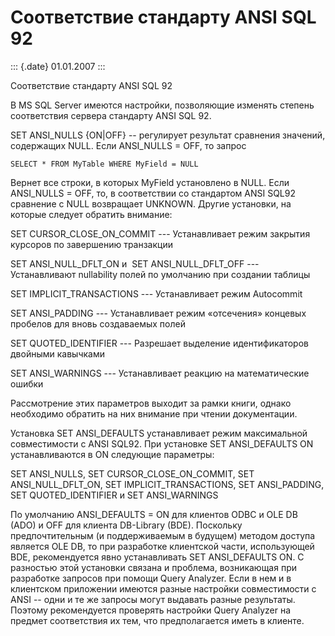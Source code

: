 Соответствие стандарту ANSI SQL 92
==================================

::: {.date}
01.01.2007
:::

Соответствие стандарту ANSI SQL 92

В MS SQL Server имеются настройки, позволяющие изменять степень
соответствия сервера стандарту ANSI SQL 92.

SET ANSI\_NULLS {ON\|OFF} -- регулирует результат сравнения значений,
содержащих NULL. Если ANSI\_NULLS = OFF, то запрос

    SELECT * FROM MyTable WHERE MyField = NULL

Вернет все строки, в которых MyField установлено в NULL. Если
ANSI\_NULLS = OFF, то, в соответствии со стандартом ANSI SQL92 сравнение
с NULL возвращает UNKNOWN. Другие установки, на которые следует обратить
внимание:

SET CURSOR\_CLOSE\_ON\_COMMIT --- Устанавливает режим закрытия курсоров
по завершению транзакции      

SET ANSI\_NULL\_DFLT\_ON и  SET ANSI\_NULL\_DFLT\_OFF --- Устанавливают
nullability полей по умолчанию при создании таблицы      

SET IMPLICIT\_TRANSACTIONS --- Устанавливает режим Autocommit      

SET ANSI\_PADDING --- Устанавливает режим «отсечения» концевых пробелов
для вновь создаваемых полей      

SET QUOTED\_IDENTIFIER --- Разрешает выделение идентификаторов двойными
кавычками      

SET ANSI\_WARNINGS --- Устанавливает реакцию на математические ошибки  
   

Рассмотрение этих параметров выходит за рамки книги, однако необходимо
обратить на них внимание при чтении документации.

Установка SET ANSI\_DEFAULTS устанавливает режим максимальной
совместимости с ANSI SQL92. При установке SET ANSI\_DEFAULTS ON
устанавливаются в ON следующие параметры:

SET ANSI\_NULLS, SET CURSOR\_CLOSE\_ON\_COMMIT, SET
ANSI\_NULL\_DFLT\_ON, SET IMPLICIT\_TRANSACTIONS, SET ANSI\_PADDING, SET
QUOTED\_IDENTIFIER и SET ANSI\_WARNINGS

По умолчанию ANSI\_DEFAULTS = ON для клиентов ODBC и OLE DB (ADO) и OFF
для клиента DB-Library (BDE). Поскольку предпочтительным (и
поддерживаемым в будущем) методом доступа является OLE DB, то при
разработке клиентской части, использующей BDE, рекомендуется явно
устанавливать SET ANSI\_DEFAULTS ON. С разностью этой установки связана
и проблема, возникающая при разработке запросов при помощи Query
Analyzer. Если в нем и в клиентском приложении имеются разные настройки
совместимости с ANSI -- одни и те же запросы могут выдавать разные
результаты. Поэтому рекомендуется проверять настройки Query Analyzer на
предмет соответствия их тем, что предполагается иметь в клиенте.
